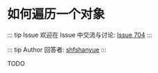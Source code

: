 # 如何遍历一个对象



::: tip Issue 
 欢迎在 Issue 中交流与讨论: [Issue 704](https://github.com/shfshanyue/Daily-Question/issues/704) 
:::

::: tip Author 
回答者: [shfshanyue](https://github.com/shfshanyue) 
:::

TODO